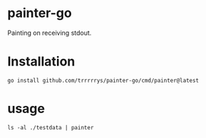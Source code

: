 
# painter-go
Painting on receiving stdout.

# Installation
```
go install github.com/trrrrrys/painter-go/cmd/painter@latest
```

# usage
```
ls -al ./testdata | painter
```


